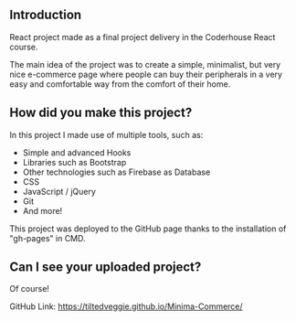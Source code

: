 ## Introduction

React project made as a final project delivery in the Coderhouse React course.

The main idea of the project was to create a simple, minimalist, but very nice e-commerce page where people can buy their peripherals in a very easy and comfortable way from the comfort of their home.



## How did you make this project?

In this project I made use of multiple tools, such as:

  - Simple and advanced Hooks
  - Libraries such as Bootstrap
  - Other technologies such as Firebase as Database
  - CSS
  - JavaScript / jQuery
  - Git
  - And more!

This project was deployed to the GitHub page thanks to the installation of "gh-pages" in CMD.



## Can I see your uploaded project?

Of course!

GitHub Link: https://tiltedveggie.github.io/Minima-Commerce/

